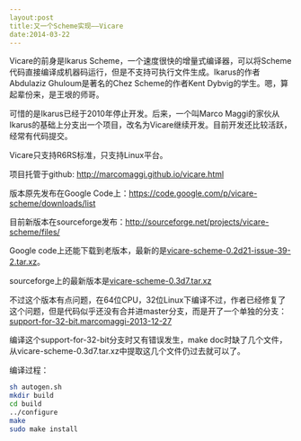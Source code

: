 ```yaml
---
layout:post
title:又一个Scheme实现——Vicare
date:2014-03-22
---
```

Vicare的前身是Ikarus Scheme，一个速度很快的增量式编译器，可以将Scheme代码直接编译成机器码运行，但是不支持可执行文件生成。Ikarus的作者Abdulaziz Ghuloum是著名的Chez Scheme的作者Kent Dybvig的学生。嗯，算起辈份来，是王垠的师哥。

可惜的是Ikarus已经于2010年停止开发。后来，一个叫Marco Maggi的家伙从Ikarus的基础上分支出一个项目，改名为Vicare继续开发。目前开发还比较活跃，经常有代码提交。

Vicare只支持R6RS标准，只支持Linux平台。

项目托管于github: <http://marcomaggi.github.io/vicare.html>

版本原先发布在Google Code上：<https://code.google.com/p/vicare-scheme/downloads/list>

目前新版本在sourceforge发布：<http://sourceforge.net/projects/vicare-scheme/files/>

Google code上还能下载到老版本，最新的是[vicare-scheme-0.2d21-issue-39-2.tar.xz](https://vicare-scheme.googlecode.com/files/vicare-scheme-0.2d21-issue-39-2.tar.xz)。  

sourceforge上的最新版本是[vicare-scheme-0.3d7.tar.xz](http://sourceforge.net/projects/vicare-scheme/files/latest/download?source=files)

不过这个版本有点问题，在64位CPU，32位Linux下编译不过，作者已经修复了这个问题，但是代码似乎还没有合并进master分支，而是开了一个单独的分支：[support-for-32-bit.marcomaggi-2013-12-27](https://github.com/marcomaggi/vicare/tree/support-for-32-bit.marcomaggi-2013-12-27)

编译这个support-for-32-bit分支时又有错误发生，make doc时缺了几个文件，从vicare-scheme-0.3d7.tar.xz中提取这几个文件仍过去就可以了。

编译过程：
```bash
sh autogen.sh
mkdir build
cd build
../configure
make
sudo make install
```